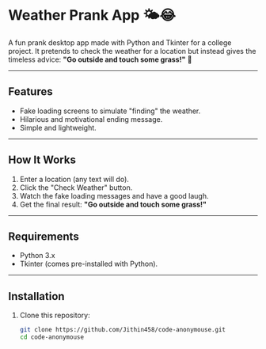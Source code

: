 # Weather Prank App 🌤️😂

A fun prank desktop app made with Python and Tkinter for a college project. It pretends to check the weather for a location but instead gives the timeless advice: **"Go outside and touch some grass!"** 🌱

---

## Features
- Fake loading screens to simulate "finding" the weather.
- Hilarious and motivational ending message.
- Simple and lightweight.

---

## How It Works
1. Enter a location (any text will do).
2. Click the "Check Weather" button.
3. Watch the fake loading messages and have a good laugh.
4. Get the final result: **"Go outside and touch some grass!"**

---

## Requirements
- Python 3.x
- Tkinter (comes pre-installed with Python).

---

## Installation
1. Clone this repository:
   ```bash
   git clone https://github.com/Jithin458/code-anonymouse.git
   cd code-anonymouse

